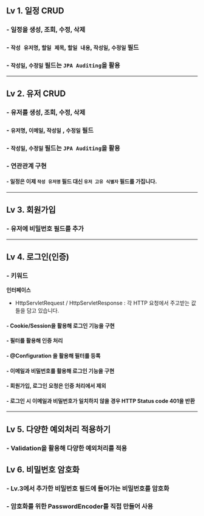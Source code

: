 ## Lv 1. 일정 CRUD  

### - 일정을 생성, 조회, 수정, 삭제
### - `작성 유저명`, `할일 제목`, `할일 내용`, `작성일`, `수정일` 필드
### -  `작성일`, `수정일` 필드는 `JPA Auditing`을 활용

---

## Lv 2. 유저 CRUD

### - 유저를 생성, 조회, 수정, 삭제
### -   `유저명`, `이메일`, `작성일` , `수정일` 필드
### -  `작성일`, `수정일` 필드는 `JPA Auditing`을 활용

### -   연관관계 구현
####    -   일정은 이제 `작성 유저명` 필드 대신 `유저 고유 식별자` 필드를 가집니다.

---
## Lv 3. 회원가입

### - 유저에 비밀번호 필드를 추가

---
## Lv 4. 로그인(인증)
### - 키워드

  **인터페이스**

- HttpServletRequest / HttpServletResponse : 각 HTTP 요청에서 주고받는 값들을 담고 있습니다.

#### - Cookie/Session을 활용해 로그인 기능을 구현
#### - 필터를 활용해 인증 처리
#### - @Configuration 을 활용해 필터를 등록

#### - 이메일과 비밀번호를 활용해 로그인 기능을 구현
#### - 회원가입, 로그인 요청은 인증 처리에서 제외
#### - 로그인 시 이메일과 비밀번호가 일치하지 않을 경우 HTTP Status code 401을 반환

---
## Lv 5. 다양한 예외처리 적용하기
### - Validation을 활용해 다양한 예외처리를 적용

## Lv 6. 비밀번호 암호화 
### - Lv.3에서 추가한 비밀번호 필드에 들어가는 비밀번호를 암호화
### - 암호화를 위한 PasswordEncoder를 직접 만들어 사용